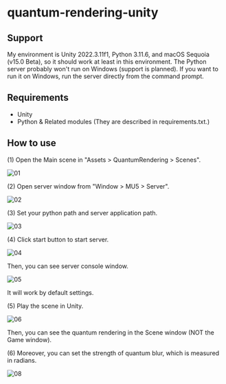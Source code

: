 # quantum-rendering-unity
## Support
My environment is Unity 2022.3.11f1, Python 3.11.6, and macOS Sequoia (v15.0 Beta), so it should work at least in this environment. The Python server probably won't run on Windows (support is planned). If you want to run it on Windows, run the server directly from the command prompt.

## Requirements
- Unity
- Python & Related modules (They are described in requirements.txt.)

## How to use
(1) Open the Main scene in "Assets > QuantumRendering > Scenes".

![01](https://github.com/user-attachments/assets/ea811b8e-d239-49ac-aae3-9a997465a7e4)

(2) Open server window from "Window > MU5 > Server".

![02](https://github.com/user-attachments/assets/4146057a-992e-4f90-ba61-d8435e2ac628)


(3) Set your python path and server application path.

![03](https://github.com/user-attachments/assets/2a9c4ee4-14ae-4160-9f15-2c8c33725a6e)

(4) Click start button to start server.

![04](https://github.com/user-attachments/assets/39543186-9fc0-4238-9279-61a85c710795)

Then, you can see server console window.

![05](https://github.com/user-attachments/assets/e99481c6-0a03-4d5b-8644-b5db842365e3)

It will work by default settings.

(5) Play the scene in Unity.

![06](https://github.com/user-attachments/assets/2c0bdb8d-dbb9-40fe-927f-78e61a84eb95)

Then, you can see the quantum rendering in the Scene window (NOT the Game window).

(6) Moreover, you can set the strength of quantum blur, which is measured in radians.

![08](https://github.com/user-attachments/assets/63bc9024-310d-427b-8345-62dd9287b5a8)
